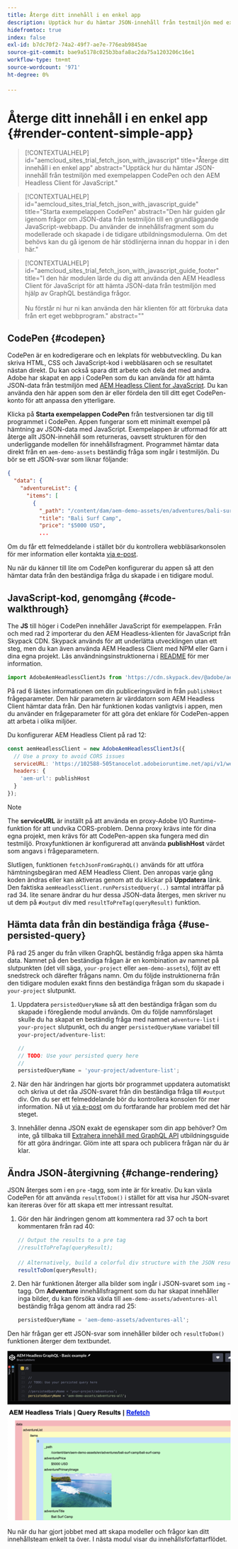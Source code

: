 ```yaml
---
title: Återge ditt innehåll i en enkel app
description: Upptäck hur du hämtar JSON-innehåll från testmiljön med exempelappen CodePen och den AEM Headless Client för JavaScript.
hidefromtoc: true
index: false
exl-id: b7dc70f2-74a2-49f7-ae7e-776eab9845ae
source-git-commit: bae9a5178c025b3bafa8ac2da75a1203206c16e1
workflow-type: tm+mt
source-wordcount: '971'
ht-degree: 0%

---
```



# Återge ditt innehåll i en enkel app {#render-content-simple-app}

>[!CONTEXTUALHELP]
>id="aemcloud_sites_trial_fetch_json_with_javascript"
>title="Återge ditt innehåll i en enkel app"
>abstract="Upptäck hur du hämtar JSON-innehåll från testmiljön med exempelappen CodePen och den AEM Headless Client för JavaScript."

>[!CONTEXTUALHELP]
>id="aemcloud_sites_trial_fetch_json_with_javascript_guide"
>title="Starta exempelappen CodePen"
>abstract="Den här guiden går igenom frågor om JSON-data från testmiljön till en grundläggande JavaScript-webbapp. Du använder de innehållsfragment som du modellerade och skapade i de tidigare utbildningsmodulerna. Om det behövs kan du gå igenom de här stödlinjerna innan du hoppar in i den här."

>[!CONTEXTUALHELP]
>id="aemcloud_sites_trial_fetch_json_with_javascript_guide_footer"
>title="I den här modulen lärde du dig att använda den AEM Headless Client för JavaScript för att hämta JSON-data från testmiljön med hjälp av GraphQL beständiga frågor.<br><br>Nu förstår ni hur ni kan använda den här klienten för att förbruka data från ert eget webbprogram."
>abstract=""

## CodePen {#codepen}

CodePen är en kodredigerare och en lekplats för webbutveckling. Du kan skriva HTML, CSS och JavaScript-kod i webbläsaren och se resultatet nästan direkt. Du kan också spara ditt arbete och dela det med andra. Adobe har skapat en app i CodePen som du kan använda för att hämta JSON-data från testmiljön med [AEM Headless Client for JavaScript](https://github.com/adobe/aem-headless-client-js). Du kan använda den här appen som den är eller fördela den till ditt eget CodePen-konto för att anpassa den ytterligare.

Klicka på **Starta exempelappen CodePen** från testversionen tar dig till programmet i CodePen. Appen fungerar som ett minimalt exempel på hämtning av JSON-data med JavaScript. Exempelappen är utformad för att återge allt JSON-innehåll som returneras, oavsett strukturen för den underliggande modellen för innehållsfragment. Programmet hämtar data direkt från en `aem-demo-assets` beständig fråga som ingår i testmiljön. Du bör se ett JSON-svar som liknar följande:

```json
{
  "data": {
    "adventureList": {
      "items": [
        {
          "_path": "/content/dam/aem-demo-assets/en/adventures/bali-surf-camp/bali-surf-camp",
          "title": "Bali Surf Camp",
          "price": "$5000 USD",
          ...
```

Om du får ett felmeddelande i stället bör du kontrollera webbläsarkonsolen för mer information eller kontakta [via e-post](mailto:aem-headless-trials-support@adobe.com?subject=AEM%20Trials%20support%20request).

Nu när du känner till lite om CodePen konfigurerar du appen så att den hämtar data från den beständiga fråga du skapade i en tidigare modul.

## JavaScript-kod, genomgång {#code-walkthrough}

The **JS** till höger i CodePen innehåller JavaScript för exempelappen. Från och med rad 2 importerar du den AEM Headless-klienten för JavaScript från Skypack CDN. Skypack används för att underlätta utvecklingen utan ett steg, men du kan även använda AEM Headless Client med NPM eller Garn i dina egna projekt. Läs användningsinstruktionerna i [README](https://github.com/adobe/aem-headless-client-js#aem-headless-client-for-javascript) för mer information.

```javascript
import AdobeAemHeadlessClientJs from 'https://cdn.skypack.dev/@adobe/aem-headless-client-js@v3.2.0';
```

På rad 6 lästes informationen om din publiceringsvärd in från `publishHost` frågeparameter. Den här parametern är värddatorn som AEM Headless Client hämtar data från. Den här funktionen kodas vanligtvis i appen, men du använder en frågeparameter för att göra det enklare för CodePen-appen att arbeta i olika miljöer.

Du konfigurerar AEM Headless Client på rad 12:

```javascript
const aemHeadlessClient = new AdobeAemHeadlessClientJs({
  // Use a proxy to avoid CORS issues
  serviceURL: 'https://102588-505tanocelot.adobeioruntime.net/api/v1/web/aem/proxy',
  headers: {
    'aem-url': publishHost
  }
});
```

>[!NOTE]
>
>The **serviceURL** är inställt på att använda en proxy-Adobe I/O Runtime-funktion för att undvika CORS-problem. Denna proxy krävs inte för dina egna projekt, men krävs för att CodePen-appen ska fungera med din testmiljö. Proxyfunktionen är konfigurerad att använda **publishHost** värdet som angavs i frågeparametern.

Slutligen, funktionen `fetchJsonFromGraphQL()` används för att utföra hämtningsbegäran med AEM Headless Client. Den anropas varje gång koden ändras eller kan aktiveras genom att du klickar på **Uppdatera** länk. Den faktiska `aemHeadlessClient.runPersistedQuery(..)` samtal inträffar på rad 34. lite senare ändrar du hur dessa JSON-data återges, men skriver nu ut dem på `#output` div med `resultToPreTag(queryResult)` funktion.

## Hämta data från din beständiga fråga {#use-persisted-query}

På rad 25 anger du från vilken GraphQL beständig fråga appen ska hämta data. Namnet på den beständiga frågan är en kombination av namnet på slutpunkten (det vill säga, `your-project` eller `aem-demo-assets`), följt av ett snedstreck och därefter frågans namn. Om du följde instruktionerna från den tidigare modulen exakt finns den beständiga frågan som du skapade i `your-project` slutpunkt.

1. Uppdatera `persistedQueryName` så att den beständiga frågan som du skapade i föregående modul används. Om du följde namnförslaget skulle du ha skapat en beständig fråga med namnet `adventure-list` i `your-project` slutpunkt, och du anger `persistedQueryName` variabel till `your-project/adventure-list`:

   ```javascript
   //
   // TODO: Use your persisted query here
   //
   persistedQueryName = 'your-project/adventure-list';
   ```

1. När den här ändringen har gjorts bör programmet uppdatera automatiskt och skriva ut det råa JSON-svaret från din beständiga fråga till `#output` div. Om du ser ett felmeddelande bör du kontrollera konsolen för mer information. Nå ut [via e-post](mailto:aem-headless-trials-support@adobe.com?subject=AEM%20Trials%20support%20request) om du fortfarande har problem med det här steget.

1. Innehåller denna JSON exakt de egenskaper som din app behöver? Om inte, gå tillbaka till [Extrahera innehåll med GraphQL API](https://experience.adobe.com/experiencemanager/learn/extract_content_using_graphql) utbildningsguide för att göra ändringar. Glöm inte att spara och publicera frågan när du är klar.

## Ändra JSON-återgivning {#change-rendering}

JSON återges som i en `pre` -tagg, som inte är för kreativ. Du kan växla CodePen för att använda `resultToDom()` i stället för att visa hur JSON-svaret kan itereras över för att skapa ett mer intressant resultat.

1. Gör den här ändringen genom att kommentera rad 37 och ta bort kommentaren från rad 40:

   ```javascript
   // Output the results to a pre tag
   //resultToPreTag(queryResult);
   
   // Alternatively, build a colorful div structure with the JSON results and render images inline
   resultToDom(queryResult);
   ```

1. Den här funktionen återger alla bilder som ingår i JSON-svaret som `img` -tagg. Om **Adventure** innehållsfragment som du har skapat innehåller inga bilder, du kan försöka växla till `aem-demo-assets/adventures-all` beständig fråga genom att ändra rad 25:

   ```javascript
   persistedQueryName = 'aem-demo-assets/adventures-all';
   ```

Den här frågan ger ett JSON-svar som innehåller bilder och `resultToDom()` funktionen återger dem textbundet.

![Resultat av frågan adventures-all och renderingsfunktionen resultToDom](assets/do-not-localize/adventures-all-query-result.png)

Nu när du har gjort jobbet med att skapa modeller och frågor kan ditt innehållsteam enkelt ta över. I nästa modul visar du innehållsförfattarflödet.
